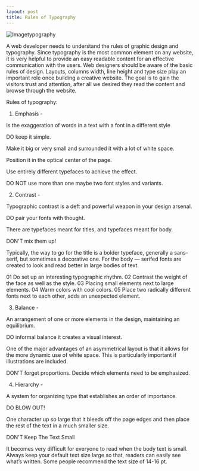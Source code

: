 ```yaml
---
layout: post
title: Rules of Typography
---
```


![Imagetypography](https://farm9.staticflickr.com/8673/16302670169_1e6b05b3e4_z.jpg)

A web developer needs to understand the rules of graphic design and typography. 
Since typography is the most common element on any website, it is very helpful to provide
an easy readable content for an effective communication with the users. Web designers should 
be aware of the basic rules of design. Layouts, columns width, line height and type size play
an important role once building a creative website. The goal is to gain the visitors trust and 
attention, after all we desired they read the content and browse through the website.

Rules of typography:

1. Emphasis -

 Is the exaggeration of words in a text with a font in a different style

DO keep it simple.

Make it big or very small and surrounded it with a lot of white space.

Position it in the optical center of the page.

Use entirely different typefaces to achieve the effect.

DO NOT use more than one maybe two font styles and variants.



2. Contrast -

Typographic contrast is a deft and powerful weapon in your design arsenal.

DO pair your fonts with thought.

 There are typefaces meant for titles, and typefaces meant for body. 


DON'T mix them up! 

Typically, the way to go for the title is a bolder typeface, generally a sans-serif, but sometimes a decorative one. 
For the body — serifed fonts are created to look and read better in large bodies of text.

01 Do set up an interesting typographic rhythm. 
02 Contrast the weight of the face as well as the style. 
03 Placing small elements next to large elements. 
04 Warm colors with cool colors.
05 Place two radically different fonts next to each other, adds an unexpected element.


3. Balance - 

An arrangement of one or more elements in the design, maintaining an equilibrium.

DO informal balance it creates a visual interest.

One of the major advantages of an asymmetrical layout is that it allows for the more 
dynamic use of white space. This is particularly important if illustrations are included.

DON'T forget proportions. Decide which elements need to be emphasized. 


4. Hierarchy -

A  system for organizing type that establishes an order of importance. 

DO  BLOW OUT!

One character up so large that it bleeds off the page edges and then place the rest of the text in a much smaller size.



DON'T Keep The Text Small

It becomes very difficult for everyone to read when the body text is small. Always keep your default
text size large so that, readers can easily see what’s written. Some people recommend the text size of 14-16 pt.



